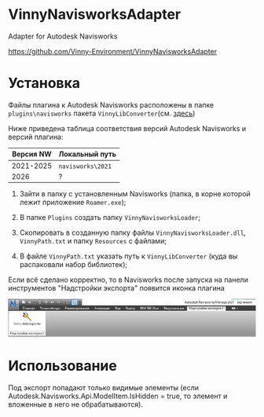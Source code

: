 # VinnyNavisworksAdapter

Adapter for Autodesk Navisworks

https://github.com/Vinny-Environment/VinnyNavisworksAdapter

# Установка

Файлы плагина к Autodesk Navisworks расположены в папке `plugins\navisworks` пакета `VinnyLibConverter`(см. [здесь](https://github.com/Vinny-Environment/VinnyLibConverter#%D1%83%D1%81%D1%82%D0%B0%D0%BD%D0%BE%D0%B2%D0%BA%D0%B0))

Ниже приведена таблица соответствия версий Autodesk Navisworks и версий плагина:

| Версия NW | Локальный путь    |
| --------- | ----------------- |
| 2021-2025 | `navisworks\2021` |
| 2026      | ?                 |

1. Зайти в папку с установленным Navisworks (папка, в корне которой лежит приложение `Roamer.exe`);

2. В папке `Plugins` создать папку `VinnyNavisworksLoader`;

3. Скопировать в созданную папку файлы `VinnyNavisworksLoader.dll`, `VinnyPath.txt` и папку `Resources` с файлами;

4. В файле `VinnyPath.txt` указать путь к `VinnyLibConverter` (куда вы распаковали набор библиотек);

Если всё сделано корректно, то в Navisworks после запуска на панели инструментов "Надстройки экспорта" появится иконка плагина

![](assets/2025-09-03-22-32-08-image.png)

# Использование

Под экспорт попадают только видимые элементы (если Autodesk.Navisworks.Api.ModelItem.IsHidden = true, то элемент и вложенные в него не обрабатываются).
